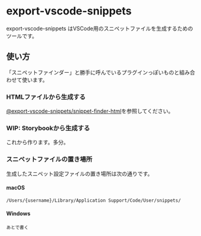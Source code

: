 # export-vscode-snippets

export-vscode-snippets はVSCode用のスニペットファイルを生成するためのツールです。

## 使い方

「スニペットファインダー」と勝手に呼んでいるプラグインっぽいものと組み合わせて使います。

### HTMLファイルから生成する

[@export-vscode-snippets/snippet-finder-html]()を参照してください。

### WIP: Storybookから生成する

これから作ります。多分。

### スニペットファイルの置き場所

生成したスニペット設定ファイルの置き場所は次の通りです。

#### macOS

```
/Users/{username}/Library/Application Support/Code/User/snippets/
```

#### Windows

```
あとで書く
```
